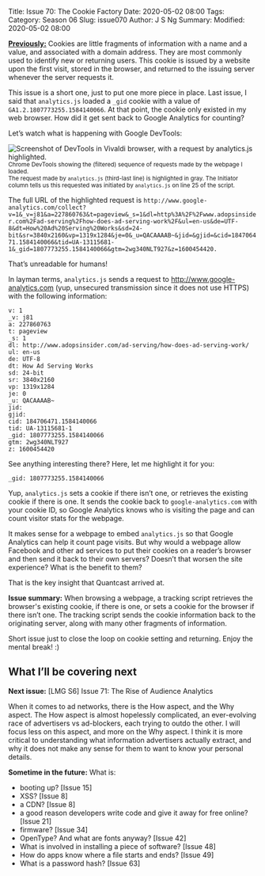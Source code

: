 Title: Issue 70: The Cookie Factory
Date: 2020-05-02 08:00
Tags: 
Category: Season 06
Slug: issue070
Author: J S Ng
Summary: 
Modified: 2020-05-02 08:00

[**Previously:**](https://buttondown.email/laymansguide/archive/) Cookies are little fragments of information with a name and a value, and associated with a domain address. They are most commonly used to identify new or returning users. This cookie is issued by a website upon the first visit, stored in the browser, and returned to the issuing server whenever the server requests it.

This issue is a short one, just to put one more piece in place. Last issue, I said that `analytics.js` loaded a `_gid` cookie with a value of `GA1.2.1807773255.1584140066`. At that point, the cookie only existed in my web browser. How did it get sent back to Google Analytics for counting?

Let’s watch what is happening with Google DevTools:

![Screenshot of DevTools in Vivaldi browser, with a request by analytics.js highlighted.]({attach}/season06/issue070/issue070_01.png)<br /><small>Chrome DevTools showing the (filtered) sequence of requests made by the webpage I loaded.<br />
The request made by `analytics.js` (third-last line) is highlighted in gray. The Initiator column tells us this requested was initiated by `analytics.js` on line 25 of the script.</small>

The full URL of the highlighted request is `http://www.google-analytics.com/collect?v=1&_v=j81&a=227860763&t=pageview&_s=1&dl=http%3A%2F%2Fwww.adopsinsider.com%2Fad-serving%2Fhow-does-ad-serving-work%2F&ul=en-us&de=UTF-8&dt=How%20Ad%20Serving%20Works&sd=24-bit&sr=3840x2160&vp=1319x1284&je=0&_u=QACAAAAB~&jid=&gjid=&cid=184706471.1584140066&tid=UA-13115681-1&_gid=1807773255.1584140066&gtm=2wg340NLT927&z=1600454420.`

That’s unreadable for humans!

In layman terms, `analytics.js` sends a request to http://www.google-analytics.com (yup, unsecured transmission since it does not use HTTPS) with the following information:

```
v: 1
_v: j81
a: 227860763
t: pageview
_s: 1
dl: http://www.adopsinsider.com/ad-serving/how-does-ad-serving-work/
ul: en-us
de: UTF-8
dt: How Ad Serving Works
sd: 24-bit
sr: 3840x2160
vp: 1319x1284
je: 0
_u: QACAAAAB~
jid:
gjid:
cid: 184706471.1584140066
tid: UA-13115681-1
_gid: 1807773255.1584140066
gtm: 2wg340NLT927
z: 1600454420
```

See anything interesting there? Here, let me highlight it for you:

`_gid: 1807773255.1584140066`

Yup, `analytics.js` sets a cookie if there isn’t one, or retrieves the existing cookie if there is one. It sends the cookie back to `google-analytics.com` with your cookie ID, so Google Analytics knows who is visiting the page and can count visitor stats for the webpage.

It makes sense for a webpage to embed `analytics.js` so that Google Analytics can help it count page visits. But why would a webpage allow Facebook and other ad services to put their cookies on a reader’s browser and then send it back to their own servers? Doesn’t that worsen the site experience? What is the benefit to them?

That is the key insight that Quantcast arrived at.

**Issue summary:** When browsing a webpage, a tracking script retrieves the browser's existing cookie, if there is one, or sets a cookie for the browser if there isn’t one. The tracking script sends the cookie information back to the originating server, along with many other fragments of information.

Short issue just to close the loop on cookie setting and returning. Enjoy the mental break! :)

## What I’ll be covering next

**Next issue:** [LMG S6] Issue 71: The Rise of Audience Analytics

When it comes to ad networks, there is the How aspect, and the Why aspect. The How aspect is almost hopelessly complicated, an ever-evolving race of advertisers vs ad-blockers, each trying to outdo the other. I will focus less on this aspect, and more on the Why aspect. I think it is more critical to understanding what information advertisers actually extract, and why it does not make any sense for them to want to know your personal details.

**Sometime in the future:** What is:

- booting up? [Issue 15]
- XSS? [Issue 8]
- a CDN? [Issue 8]
- a good reason developers write code and give it away for free online? [Issue 21]
- firmware? [Issue 34]
- OpenType? And what are fonts anyway? [Issue 42]
- What is involved in installing a piece of software? [Issue 48]
- How do apps know where a file starts and ends? [Issue 49]
- What is a password hash? [Issue 63]
